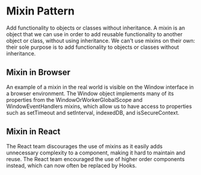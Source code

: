 # Mixin Pattern
Add functionality to objects or classes without inheritance. 
A mixin is an object that we can use in order to add reusable functionality to another object or class, without using inheritance. We can't use mixins on their own: their sole purpose is to add functionality to objects or classes without inheritance.

## Mixin in Browser
An example of a mixin in the real world is visible on the Window interface in a browser environment. The Window object implements many of its properties from the WindowOrWorkerGlobalScope and WindowEventHandlers mixins, which allow us to have access to properties such as setTimeout and setInterval, indexedDB, and isSecureContext.

## Mixin in React
The React team discourages the use of mixins as it easily adds unnecessary complexity to a component, making it hard to maintain and reuse. The React team encouraged the use of higher order components instead, which can now often be replaced by Hooks.